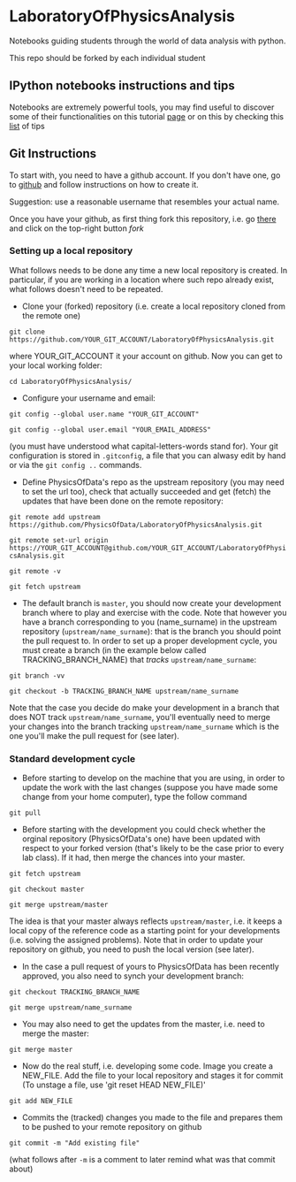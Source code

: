 # LaboratoryOfPhysicsAnalysis

Notebooks guiding students through the world of data analysis with python.

This repo should be forked by each individual student

## IPython notebooks instructions and tips
Notebooks are extremely powerful tools, you may find useful to discover some of their functionalities on this tutorial [page](https://nbviewer.jupyter.org/github/ipython/ipython/blob/3.x/examples/Notebook/Index.ipynb) or on this by checking this [list](https://www.dataquest.io/blog/jupyter-notebook-tips-tricks-shortcuts/) of tips

## Git Instructions

To start with, you need to have a github account. If you don't have one, go to [github](github.com) and follow instructions on how to create it.

Suggestion: use a reasonable username that resembles your actual name.  

Once you have your github, as first thing fork this repository, i.e. go [there](https://github.com/PhysicsOfData/LaboratoryOfPhysicsAnalysis) and click on the top-right button *fork*

### Setting up a local repository

What follows needs to be done any time a new local repository is created.
In particular, if you are working in a location where such repo already exist, what follows doesn't need to be repeated.
  * Clone your (forked) repository (i.e. create a local repository cloned from the remote one)

`git clone https://github.com/YOUR_GIT_ACCOUNT/LaboratoryOfPhysicsAnalysis.git`

 where YOUR_GIT_ACCOUNT it your account on github. Now you can get to your local working folder:

 `cd LaboratoryOfPhysicsAnalysis/`

   * Configure your username and email:

`git config --global user.name "YOUR_GIT_ACCOUNT"`

`git config --global user.email "YOUR_EMAIL_ADDRESS"`

(you must have understood what capital-letters-words stand for). Your git configuration is stored in `.gitconfig`, a file that you can alwasy edit by hand or via the `git config ..` commands.

* Define PhysicsOfData's repo as the upstream repository (you may need to set the url too), check that actually succeeded and get (fetch) the updates that have been done on the remote repository:

`git remote add upstream https://github.com/PhysicsOfData/LaboratoryOfPhysicsAnalysis.git`

`git remote set-url origin https://YOUR_GIT_ACCOUNT@github.com/YOUR_GIT_ACCOUNT/LaboratoryOfPhysicsAnalysis.git`

`git remote -v`

`git fetch upstream`

  * The default branch is `master`, you should now create your  development branch where to play and exercise with the code. Note that however you have a branch corresponding to you (name_surname) in the upstream repository (`upstream/name_surname`): that is the branch you should point the pull request to. In order to set up a proper development cycle, you must create a branch (in the example below called TRACKING_BRANCH_NAME) that *tracks* `upstream/name_surname`:

`git branch -vv`

`git checkout -b TRACKING_BRANCH_NAME upstream/name_surname`

Note that the case you decide do make your development in a branch that does NOT track `upstream/name_surname`, you'll eventually need to merge your changes into the branch tracking `upstream/name_surname` which is the one you'll make the pull request for (see later).

### Standard development cycle

  * Before starting to develop on the machine that you are using, in order to update the work with the last changes (suppose you have made some change from your home computer), type the follow command
  
`git pull`

  * Before starting with the development you could check whether the orginal repository (PhysicsOfData's one) have been updated with respect to your forked version (that's likely to be the case prior to every lab class). If it had, then merge the chances into your master.

  `git fetch upstream`

  `git checkout master`

  `git merge upstream/master`

  The idea is that your master always reflects `upstream/master`, i.e. it keeps a local copy of the reference code as a starting point for your developments (i.e. solving the assigned problems).
  Note that in order to update your repository on github, you need to push the local version (see later).

  * In the case a pull request of yours to PhysicsOfData has been recently approved, you also need to synch your development branch:

  `git checkout TRACKING_BRANCH_NAME`

  `git merge upstream/name_surname`

  * You may also need to get the updates from the master, i.e. need to merge the master:

  `git merge master`

  * Now do the real stuff, i.e. developing some code. Image you create a NEW_FILE. Add the file to your local repository and stages it for commit (To unstage a file, use 'git reset HEAD NEW_FILE)'

  `git add NEW_FILE`

  * Commits the (tracked) changes you made to the file and prepares them to be pushed to your remote repository on github

  `git commit -m "Add existing file"`

(what follows after `-m` is a comment to later remind what was that commit about)

